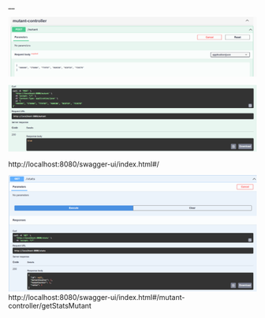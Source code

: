 __



![img.png](img.png)

![img_1.png](img_1.png)

http://localhost:8080/swagger-ui/index.html#/


![img_2.png](img_2.png) http://localhost:8080/swagger-ui/index.html#/mutant-controller/getStatsMutant
